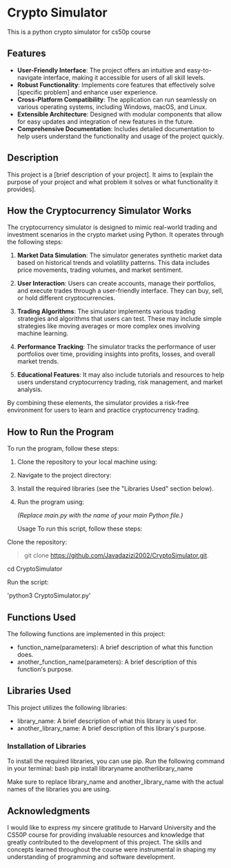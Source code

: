 # Crypto Simulator
This is a python crypto simulator for cs50p course
## Features
- **User-Friendly Interface**: The project offers an intuitive and easy-to-navigate interface, making it accessible for users of all skill levels.
- **Robust Functionality**: Implements core features that effectively solve [specific problem] and enhance user experience.
- **Cross-Platform Compatibility**: The application can run seamlessly on various operating systems, including Windows, macOS, and Linux.
- **Extensible Architecture**: Designed with modular components that allow for easy updates and integration of new features in the future.
- **Comprehensive Documentation**: Includes detailed documentation to help users understand the functionality and usage of the project quickly.



## Description
This project is a [brief description of your project]. It aims to [explain the purpose of your project and what problem it solves or what functionality it provides].


## How the Cryptocurrency Simulator Works
The cryptocurrency simulator is designed to mimic real-world trading and investment scenarios in the crypto market using Python. It operates through the following steps:

1. **Market Data Simulation**: The simulator generates synthetic market data based on historical trends and volatility patterns. This data includes price movements, trading volumes, and market sentiment.

2. **User Interaction**: Users can create accounts, manage their portfolios, and execute trades through a user-friendly interface. They can buy, sell, or hold different cryptocurrencies.

3. **Trading Algorithms**: The simulator implements various trading strategies and algorithms that users can test. These may include simple strategies like moving averages or more complex ones involving machine learning.

4. **Performance Tracking**: The simulator tracks the performance of user portfolios over time, providing insights into profits, losses, and overall market trends.

5. **Educational Features**: It may also include tutorials and resources to help users understand cryptocurrency trading, risk management, and market analysis.

By combining these elements, the simulator provides a risk-free environment for users to learn and practice cryptocurrency trading.


## How to Run the Program
To run the program, follow these steps:

1. Clone the repository to your local machine using:
   
   
2. Navigate to the project directory:
   

3. Install the required libraries (see the "Libraries Used" section below).

4. Run the program using:
   
   *(Replace main.py with the name of your main Python file.)*

   Usage
To run this script, follow these steps:

Clone the repository:

>git clone https://github.com/Javadazizi2002/CryptoSimulator.git.

cd CryptoSimulator

Run the script:

'python3 CryptoSimulator.py'

## Functions Used
The following functions are implemented in this project:

- function_name(parameters): A brief description of what this function does.
- another_function_name(parameters): A brief description of this function's purpose.


## Libraries Used
This project utilizes the following libraries:

- library_name: A brief description of what this library is used for.
- another_library_name: A brief description of this library's purpose.


### Installation of Libraries
To install the required libraries, you can use pip. Run the following command in your terminal:
bash
pip install libraryname anotherlibrary_name


Make sure to replace library_name and another_library_name with the actual names of the libraries you are using.


## Acknowledgments
I would like to express my sincere gratitude to Harvard University and the CS50P course for providing invaluable resources and knowledge that greatly contributed to the development of this project. The skills and concepts learned throughout the course were instrumental in shaping my understanding of programming and software development.




